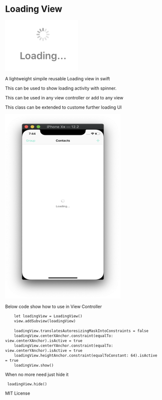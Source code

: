 # Loading View
<img src="https://github.com/Wassmd/LoadingView/blob/master/loadingView.png">

A lightweight simpile reusable Loading view in swift

This can be used to show loading activity with spinner. 

This can be used in any view controller or add to any view
 
This class can be extended to custome further loading UI

<img src="https://github.com/Wassmd/LoadingView/blob/master/sample.png" width="375" height= "600">

Below code show how to use in View Controller

        let loadingView = LoadingView()
        view.addSubview(loadingView)
        
        loadingView.translatesAutoresizingMaskIntoConstraints = false
        loadingView.centerXAnchor.constraint(equalTo: view.centerXAnchor).isActive = true
        loadingView.centerYAnchor.constraint(equalTo: view.centerYAnchor).isActive = true
        loadingView.heightAnchor.constraint(equalToConstant: 64).isActive = true
        loadingView.show()
        
When no more need just hide it

     loadingView.hide() 
     
     
     
MIT License


